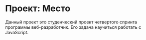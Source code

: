 # Проект: Место

Данный проект это студенческий проект четвертого спринта программы веб-разработчик. 
Его задача научиться работать с JavaScript.

